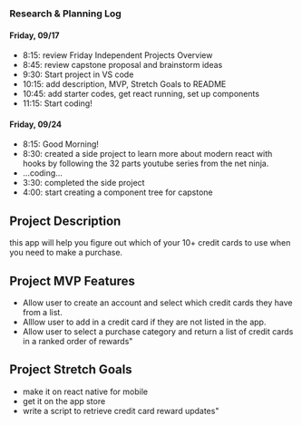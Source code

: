 ### Research & Planning Log
#### Friday, 09/17
* 8:15: review Friday Independent Projects Overview
* 8:45: review capstone proposal and brainstorm ideas
* 9:30: Start project in VS code
* 10:15: add description, MVP, Stretch Goals to README
* 10:45: add starter codes, get react running, set up components
* 11:15: Start coding!

#### Friday, 09/24
* 8:15: Good Morning!
* 8:30: created a side project to learn more about modern react with hooks by following the 32 parts youtube series from the net ninja.
* ...coding...
* 3:30: completed the side project
* 4:00: start creating a component tree for capstone

## Project Description
this app will help you figure out which of your 10+ credit cards to use when you need to make a purchase.

## Project MVP Features
* Allow user to create an account and select which credit cards they have from a list.
* Alllow user to add in a credit card if they are not listed in the app.
* Allow user to select a purchase category and return a list of credit cards in a ranked order of rewards"

## Project Stretch Goals
* make it on react native for mobile
* get it on the app store
* write a script to retrieve credit card reward updates"
